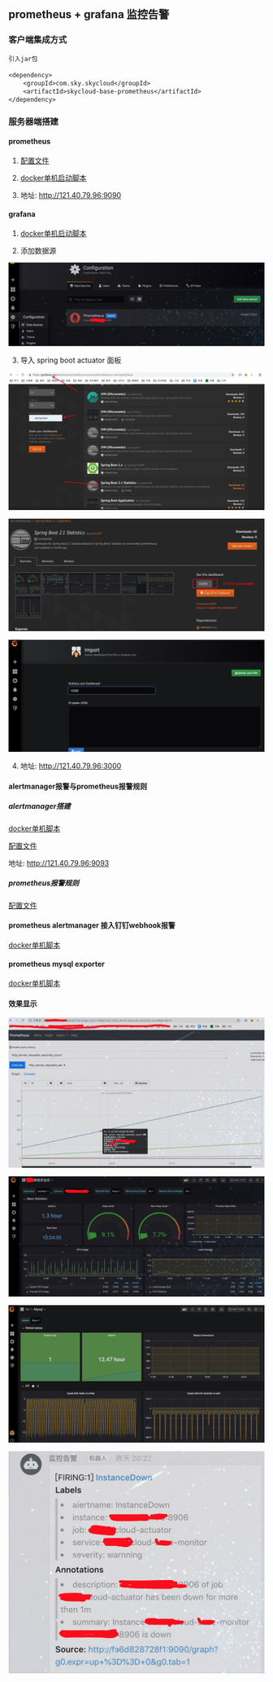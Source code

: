 ## prometheus + grafana 监控告警

### 客户端集成方式

```
引入jar包

<dependency>
    <groupId>com.sky.skycloud</groupId>
    <artifactId>skycloud-base-prometheus</artifactId>
</dependency>

```

### 服务器端搭建

#### prometheus

1. [配置文件](../doc/script/prometheus/conf/prometheus.yml)

2. [docker单机启动脚本](../doc/script/prometheus/start.sh)

3. 地址: http://121.40.79.96:9090

#### grafana

1. [docker单机启动脚本](../doc/script/grafana/start.sh)

2. 添加数据源

![数据源](../doc/image/grafana_01.png)

3. 导入 spring boot actuator 面板

![数据源](../doc/image/grafana_02.png)

![数据源](../doc/image/grafana_03.png)

![数据源](../doc/image/grafana_04.png)

4. 地址: http://121.40.79.96:3000

#### alertmanager报警与prometheus报警规则

##### alertmanager搭建

[docker单机脚本](../doc/script/alertmanager/start.sh)

[配置文件](../doc/script/alertmanager/conf/config.yml)

地址: http://121.40.79.96:9093

##### prometheus报警规则

[配置文件](../doc/script/prometheus/conf/rules/up.yml)

#### prometheus alertmanager 接入钉钉webhook报警

[docker单机脚本](../doc/script/prometheus-webhook-dingtalk/start.sh)


#### prometheus mysql exporter

[docker单机脚本](../doc/script/prometheus_exporter/mysqld-exporter/start.sh)



#### 效果显示

![prometheus](../doc/image/prometheus_01.png)


![grafana](../doc/image/grafana_05.png)


![grafana](../doc/image/grafana_06.png)


![grafana](../doc/image/alertmanager_01.png)




